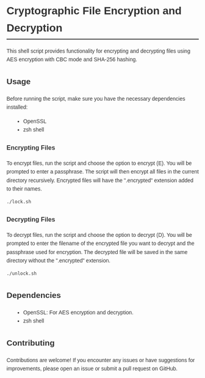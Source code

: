 <!DOCTYPE html>
<html lang="en">
<head>
    <meta charset="UTF-8">
    <meta name="viewport" content="width=device-width, initial-scale=1.0">
    <title>Cryptographic File Encryption and Decryption</title>
    <style>
        body {
            font-family: Arial, sans-serif;
            line-height: 1.6;
            color: #333;
            margin: 20px;
        }
        h1 {
            color: #333;
            border-bottom: 2px solid #333;
            padding-bottom: 5px;
        }
        p {
            margin-bottom: 10px;
        }
        ul {
            margin-bottom: 10px;
        }
        li {
            margin-left: 20px;
        }
    </style>
</head>
<body>

<h1>Cryptographic File Encryption and Decryption</h1>
<p>This shell script provides functionality for encrypting and decrypting files using AES encryption with CBC mode and SHA-256 hashing.</p>

<h2>Usage</h2>
<p>Before running the script, make sure you have the necessary dependencies installed:</p>
<ul>
    <li>OpenSSL</li>
    <li>zsh shell</li>
</ul>

<h3>Encrypting Files</h3>
<p>To encrypt files, run the script and choose the option to encrypt (E). You will be prompted to enter a passphrase. The script will then encrypt all files in the current directory recursively. Encrypted files will have the ".encrypted" extension added to their names.</p>
<pre><code>./lock.sh</code></pre>

<h3>Decrypting Files</h3>
<p>To decrypt files, run the script and choose the option to decrypt (D). You will be prompted to enter the filename of the encrypted file you want to decrypt and the passphrase used for encryption. The decrypted file will be saved in the same directory without the ".encrypted" extension.</p>
<pre><code>./unlock.sh</code></pre>

<h2>Dependencies</h2>
<ul>
    <li>OpenSSL: For AES encryption and decryption.</li>
    <li>zsh shell</li>
</ul>

<h2>Contributing</h2>
<p>Contributions are welcome! If you encounter any issues or have suggestions for improvements, please open an issue or submit a pull request on GitHub.</p>

</body>
</html>
